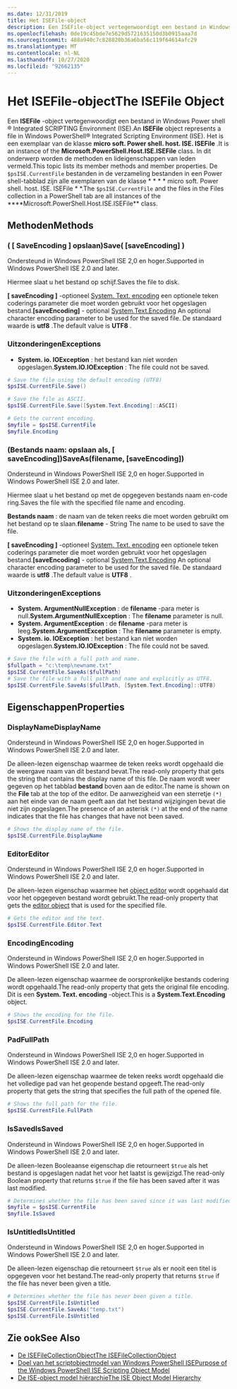 ```yaml
---
ms.date: 12/31/2019
title: Het ISEFile-object
description: Een ISEFile-object vertegenwoordigt een bestand in Windows PowerShell ISE.
ms.openlocfilehash: 0de19c45bde7e5629d5721635150d3b0915aaa7d
ms.sourcegitcommit: 488a940c7c828820b36a6ba56c119f64614afc29
ms.translationtype: MT
ms.contentlocale: nl-NL
ms.lasthandoff: 10/27/2020
ms.locfileid: "92662135"
---
```

# <a name="the-isefile-object"></a><span data-ttu-id="576a9-103">Het ISEFile-object</span><span class="sxs-lookup"><span data-stu-id="576a9-103">The ISEFile Object</span></span>

<span data-ttu-id="576a9-104">Een **ISEFile** -object vertegenwoordigt een bestand in Windows Power shell &reg; Integrated SCRIPTING Environment (ISE).</span><span class="sxs-lookup"><span data-stu-id="576a9-104">An **ISEFile** object represents a file in Windows PowerShell&reg; Integrated Scripting Environment (ISE).</span></span> <span data-ttu-id="576a9-105">Het is een exemplaar van de klasse **micro soft. Power shell. host. ISE. ISEFile** .</span><span class="sxs-lookup"><span data-stu-id="576a9-105">It is an instance of the **Microsoft.PowerShell.Host.ISE.ISEFile** class.</span></span> <span data-ttu-id="576a9-106">In dit onderwerp worden de methoden en lideigenschappen van leden vermeld.</span><span class="sxs-lookup"><span data-stu-id="576a9-106">This topic lists its member methods and member properties.</span></span> <span data-ttu-id="576a9-107">De `$psISE.CurrentFile` bestanden in de verzameling bestanden in een Power shell-tabblad zijn alle exemplaren van de klasse \* \* \* \* micro soft. Power shell. host. ISE. ISEFile \* \*.</span><span class="sxs-lookup"><span data-stu-id="576a9-107">The `$psISE.CurrentFile` and the files in the Files collection in a PowerShell tab are all instances of the \*\*\*\*Microsoft.PowerShell.Host.ISE.ISEFile\*\* class.</span></span>

## <a name="methods"></a><span data-ttu-id="576a9-108">Methoden</span><span class="sxs-lookup"><span data-stu-id="576a9-108">Methods</span></span>

### <a name="save-saveencoding-"></a><span data-ttu-id="576a9-109">\( \[ SaveEncoding \] opslaan\)</span><span class="sxs-lookup"><span data-stu-id="576a9-109">Save\( \[saveEncoding\] \)</span></span>

<span data-ttu-id="576a9-110">Ondersteund in Windows PowerShell ISE 2,0 en hoger.</span><span class="sxs-lookup"><span data-stu-id="576a9-110">Supported in Windows PowerShell ISE 2.0 and later.</span></span>

<span data-ttu-id="576a9-111">Hiermee slaat u het bestand op schijf.</span><span class="sxs-lookup"><span data-stu-id="576a9-111">Saves the file to disk.</span></span>

<span data-ttu-id="576a9-112">**\[ saveEncoding \]** -optioneel [System. Text. encoding](https://msdn.microsoft.com/library/system.text.encoding.aspx) een optionele teken coderings parameter die moet worden gebruikt voor het opgeslagen bestand.</span><span class="sxs-lookup"><span data-stu-id="576a9-112">**\[saveEncoding\]** - optional [System.Text.Encoding](https://msdn.microsoft.com/library/system.text.encoding.aspx) An optional character encoding parameter to be used for the saved file.</span></span> <span data-ttu-id="576a9-113">De standaard waarde is **utf8** .</span><span class="sxs-lookup"><span data-stu-id="576a9-113">The default value is **UTF8** .</span></span>

### <a name="exceptions"></a><span data-ttu-id="576a9-114">Uitzonderingen</span><span class="sxs-lookup"><span data-stu-id="576a9-114">Exceptions</span></span>

- <span data-ttu-id="576a9-115">**System. io. IOException** : het bestand kan niet worden opgeslagen.</span><span class="sxs-lookup"><span data-stu-id="576a9-115">**System.IO.IOException** : The file could not be saved.</span></span>

```powershell
# Save the file using the default encoding (UTF8)
$psISE.CurrentFile.Save()

# Save the file as ASCII.
$psISE.CurrentFile.Save([System.Text.Encoding]::ASCII)

# Gets the current encoding.
$myfile = $psISE.CurrentFile
$myfile.Encoding
```

### <a name="saveasfilename-saveencoding"></a><span data-ttu-id="576a9-116">\(Bestands naam: opslaan als, \[ saveEncoding\]\)</span><span class="sxs-lookup"><span data-stu-id="576a9-116">SaveAs\(filename, \[saveEncoding\]\)</span></span>

<span data-ttu-id="576a9-117">Ondersteund in Windows PowerShell ISE 2,0 en hoger.</span><span class="sxs-lookup"><span data-stu-id="576a9-117">Supported in Windows PowerShell ISE 2.0 and later.</span></span>

<span data-ttu-id="576a9-118">Hiermee slaat u het bestand op met de opgegeven bestands naam en-code ring.</span><span class="sxs-lookup"><span data-stu-id="576a9-118">Saves the file with the specified file name and encoding.</span></span>

<span data-ttu-id="576a9-119">**Bestands naam** : de naam van de teken reeks die moet worden gebruikt om het bestand op te slaan.</span><span class="sxs-lookup"><span data-stu-id="576a9-119">**filename** - String The name to be used to save the file.</span></span>

<span data-ttu-id="576a9-120">**\[ saveEncoding \]** -optioneel [System. Text. encoding](https://msdn.microsoft.com/library/system.text.encoding.aspx) een optionele teken coderings parameter die moet worden gebruikt voor het opgeslagen bestand.</span><span class="sxs-lookup"><span data-stu-id="576a9-120">**\[saveEncoding\]** - optional [System.Text.Encoding](https://msdn.microsoft.com/library/system.text.encoding.aspx) An optional character encoding parameter to be used for the saved file.</span></span> <span data-ttu-id="576a9-121">De standaard waarde is **utf8** .</span><span class="sxs-lookup"><span data-stu-id="576a9-121">The default value is **UTF8** .</span></span>

### <a name="exceptions"></a><span data-ttu-id="576a9-122">Uitzonderingen</span><span class="sxs-lookup"><span data-stu-id="576a9-122">Exceptions</span></span>

- <span data-ttu-id="576a9-123">**System. ArgumentNullException** : de **filename** -para meter is null.</span><span class="sxs-lookup"><span data-stu-id="576a9-123">**System.ArgumentNullException** : The **filename** parameter is null.</span></span>
- <span data-ttu-id="576a9-124">**System. ArgumentException** : de **filename** -para meter is leeg.</span><span class="sxs-lookup"><span data-stu-id="576a9-124">**System.ArgumentException** : The **filename** parameter is empty.</span></span>
- <span data-ttu-id="576a9-125">**System. io. IOException** : het bestand kan niet worden opgeslagen.</span><span class="sxs-lookup"><span data-stu-id="576a9-125">**System.IO.IOException** : The file could not be saved.</span></span>

```powershell
# Save the file with a full path and name.
$fullpath = "c:\temp\newname.txt"
$psISE.CurrentFile.SaveAs($fullPath)
# Save the file with a full path and name and explicitly as UTF8.
$psISE.CurrentFile.SaveAs($fullPath, [System.Text.Encoding]::UTF8)
```

## <a name="properties"></a><span data-ttu-id="576a9-126">Eigenschappen</span><span class="sxs-lookup"><span data-stu-id="576a9-126">Properties</span></span>

### <a name="displayname"></a><span data-ttu-id="576a9-127">DisplayName</span><span class="sxs-lookup"><span data-stu-id="576a9-127">DisplayName</span></span>

<span data-ttu-id="576a9-128">Ondersteund in Windows PowerShell ISE 2,0 en hoger.</span><span class="sxs-lookup"><span data-stu-id="576a9-128">Supported in Windows PowerShell ISE 2.0 and later.</span></span>

<span data-ttu-id="576a9-129">De alleen-lezen eigenschap waarmee de teken reeks wordt opgehaald die de weergave naam van dit bestand bevat.</span><span class="sxs-lookup"><span data-stu-id="576a9-129">The read-only property that gets the string that contains the display name of this file.</span></span> <span data-ttu-id="576a9-130">De naam wordt weer gegeven op het tabblad **bestand** boven aan de editor.</span><span class="sxs-lookup"><span data-stu-id="576a9-130">The name is shown on the **File** tab at the top of the editor.</span></span> <span data-ttu-id="576a9-131">De aanwezigheid van een sterretje `(*)` aan het einde van de naam geeft aan dat het bestand wijzigingen bevat die niet zijn opgeslagen.</span><span class="sxs-lookup"><span data-stu-id="576a9-131">The presence of an asterisk `(*)` at the end of the name indicates that the file has changes that have not been saved.</span></span>

```powershell
# Shows the display name of the file.
$psISE.CurrentFile.DisplayName
```

### <a name="editor"></a><span data-ttu-id="576a9-132">Editor</span><span class="sxs-lookup"><span data-stu-id="576a9-132">Editor</span></span>

<span data-ttu-id="576a9-133">Ondersteund in Windows PowerShell ISE 2,0 en hoger.</span><span class="sxs-lookup"><span data-stu-id="576a9-133">Supported in Windows PowerShell ISE 2.0 and later.</span></span>

<span data-ttu-id="576a9-134">De alleen-lezen eigenschap waarmee het [object editor](The-ISEEditor-Object.md) wordt opgehaald dat voor het opgegeven bestand wordt gebruikt.</span><span class="sxs-lookup"><span data-stu-id="576a9-134">The read-only property that gets the [editor object](The-ISEEditor-Object.md) that is used for the specified file.</span></span>

```powershell
# Gets the editor and the text.
$psISE.CurrentFile.Editor.Text
```

### <a name="encoding"></a><span data-ttu-id="576a9-135">Encoding</span><span class="sxs-lookup"><span data-stu-id="576a9-135">Encoding</span></span>

<span data-ttu-id="576a9-136">Ondersteund in Windows PowerShell ISE 2,0 en hoger.</span><span class="sxs-lookup"><span data-stu-id="576a9-136">Supported in Windows PowerShell ISE 2.0 and later.</span></span>

<span data-ttu-id="576a9-137">De alleen-lezen eigenschap waarmee de oorspronkelijke bestands codering wordt opgehaald.</span><span class="sxs-lookup"><span data-stu-id="576a9-137">The read-only property that gets the original file encoding.</span></span> <span data-ttu-id="576a9-138">Dit is een **System. Text. encoding** -object.</span><span class="sxs-lookup"><span data-stu-id="576a9-138">This is a **System.Text.Encoding** object.</span></span>

```powershell
# Shows the encoding for the file.
$psISE.CurrentFile.Encoding
```

### <a name="fullpath"></a><span data-ttu-id="576a9-139">Pad</span><span class="sxs-lookup"><span data-stu-id="576a9-139">FullPath</span></span>

<span data-ttu-id="576a9-140">Ondersteund in Windows PowerShell ISE 2,0 en hoger.</span><span class="sxs-lookup"><span data-stu-id="576a9-140">Supported in Windows PowerShell ISE 2.0 and later.</span></span>

<span data-ttu-id="576a9-141">De alleen-lezen eigenschap waarmee de teken reeks wordt opgehaald die het volledige pad van het geopende bestand opgeeft.</span><span class="sxs-lookup"><span data-stu-id="576a9-141">The read-only property that gets the string that specifies the full path of the opened file.</span></span>

```powershell
# Shows the full path for the file.
$psISE.CurrentFile.FullPath
```

### <a name="issaved"></a><span data-ttu-id="576a9-142">IsSaved</span><span class="sxs-lookup"><span data-stu-id="576a9-142">IsSaved</span></span>

<span data-ttu-id="576a9-143">Ondersteund in Windows PowerShell ISE 2,0 en hoger.</span><span class="sxs-lookup"><span data-stu-id="576a9-143">Supported in Windows PowerShell ISE 2.0 and later.</span></span>

<span data-ttu-id="576a9-144">De alleen-lezen Booleaanse eigenschap die retourneert `$true` als het bestand is opgeslagen nadat het voor het laatst is gewijzigd.</span><span class="sxs-lookup"><span data-stu-id="576a9-144">The read-only Boolean property that returns `$true` if the file has been saved after it was last modified.</span></span>

```powershell
# Determines whether the file has been saved since it was last modified.
$myfile = $psISE.CurrentFile
$myfile.IsSaved
```

### <a name="isuntitled"></a><span data-ttu-id="576a9-145">IsUntitled</span><span class="sxs-lookup"><span data-stu-id="576a9-145">IsUntitled</span></span>

<span data-ttu-id="576a9-146">Ondersteund in Windows PowerShell ISE 2,0 en hoger.</span><span class="sxs-lookup"><span data-stu-id="576a9-146">Supported in Windows PowerShell ISE 2.0 and later.</span></span>

<span data-ttu-id="576a9-147">De alleen-lezen eigenschap die retourneert `$true` als er nooit een titel is opgegeven voor het bestand.</span><span class="sxs-lookup"><span data-stu-id="576a9-147">The read-only property that returns `$true` if the file has never been given a title.</span></span>

```powershell
# Determines whether the file has never been given a title.
$psISE.CurrentFile.IsUntitled
$psISE.CurrentFile.SaveAs("temp.txt")
$psISE.CurrentFile.IsUntitled
```

## <a name="see-also"></a><span data-ttu-id="576a9-148">Zie ook</span><span class="sxs-lookup"><span data-stu-id="576a9-148">See Also</span></span>

- [<span data-ttu-id="576a9-149">De ISEFileCollectionObject</span><span class="sxs-lookup"><span data-stu-id="576a9-149">The ISEFileCollectionObject</span></span>](The-ISEFileCollection-Object.md)
- [<span data-ttu-id="576a9-150">Doel van het scriptobjectmodel van Windows PowerShell ISE</span><span class="sxs-lookup"><span data-stu-id="576a9-150">Purpose of the Windows PowerShell ISE Scripting Object Model</span></span>](Purpose-of-the-Windows-PowerShell-ISE-Scripting-Object-Model.md)
- [<span data-ttu-id="576a9-151">De ISE-object model hiërarchie</span><span class="sxs-lookup"><span data-stu-id="576a9-151">The ISE Object Model Hierarchy</span></span>](The-ISE-Object-Model-Hierarchy.md)
